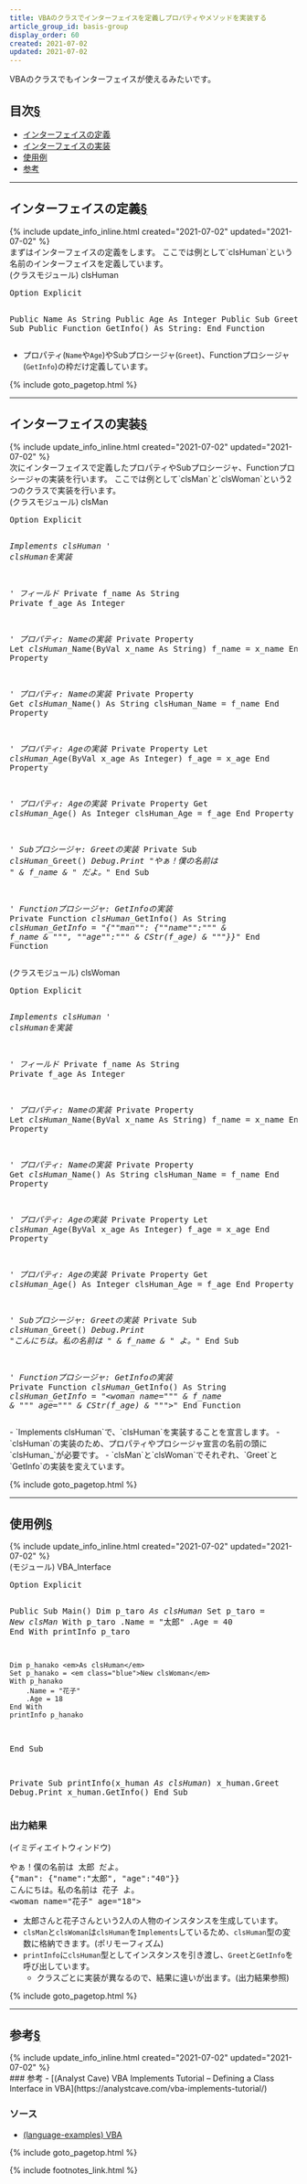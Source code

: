 ```yaml
---
title: VBAのクラスでインターフェイスを定義しプロパティやメソッドを実装する
article_group_id: basis-group
display_order: 60
created: 2021-07-02
updated: 2021-07-02
---
```

VBAのクラスでもインターフェイスが使えるみたいです。
## <a name="index">目次</a><a class="heading-anchor-permalink" href="#目次">§</a>

<ul id="index_ul">
<li><a href="#インターフェイスの定義">インターフェイスの定義</a></li>
<li><a href="#インターフェイスの実装">インターフェイスの実装</a></li>
<li><a href="#使用例">使用例</a></li>
<li><a href="#参考">参考</a></li>
</ul>

* * *
## <a name="インターフェイスの定義">インターフェイスの定義</a><a class="heading-anchor-permalink" href="#インターフェイスの定義">§</a>
<div class="chapter-updated">{% include update_info_inline.html created="2021-07-02" updated="2021-07-02" %}</div>
まずはインターフェイスの定義をします。  
ここでは例として`clsHuman`という名前のインターフェイスを定義しています。

<div class="code-box">
<div class="title">(クラスモジュール) clsHuman</div>
<pre>
Option Explicit

Public Name As String
Public Age As Integer
Public Sub Greet(): End Sub
Public Function GetInfo() As String: End Function
</pre>
</div>

- プロパティ(`Name`や`Age`)やSubプロシージャ(`Greet`)、Functionプロシージャ(`GetInfo`)の枠だけ定義しています。

{% include goto_pagetop.html %}

* * *
## <a name="インターフェイスの実装">インターフェイスの実装</a><a class="heading-anchor-permalink" href="#インターフェイスの実装">§</a>
<div class="chapter-updated">{% include update_info_inline.html created="2021-07-02" updated="2021-07-02" %}</div>
次にインターフェイスで定義したプロパティやSubプロシージャ、Functionプロシージャの実装を行います。
ここでは例として`clsMan`と`clsWoman`という2つのクラスで実装を行います。

<div class="code-box">
<div class="title">(クラスモジュール) clsMan</div>
<pre>
Option Explicit

<em>Implements clsHuman</em> <em class="comment">' clsHumanを実装</em>

<em class="comment">' フィールド</em>
Private f_name As String
Private f_age As Integer

<em class="comment">' プロパティ: Nameの実装</em>
Private Property Let <em>clsHuman_</em>Name(ByVal x_name As String)
    f_name = x_name
End Property

<em class="comment">' プロパティ: Nameの実装</em>
Private Property Get <em>clsHuman_</em>Name() As String
    clsHuman_Name = f_name
End Property

<em class="comment">' プロパティ: Ageの実装</em>
Private Property Let <em>clsHuman_</em>Age(ByVal x_age As Integer)
    f_age = x_age
End Property

<em class="comment">' プロパティ: Ageの実装</em>
Private Property Get <em>clsHuman_</em>Age() As Integer
    clsHuman_Age = f_age
End Property

<em class="comment">' Subプロシージャ: Greetの実装</em>
Private Sub <em>clsHuman_</em>Greet()
    <em class="blue">Debug.Print "やぁ！僕の名前は " &amp; f_name &amp; " だよ。"</em>
End Sub

<em class="comment">' Functionプロシージャ: GetInfoの実装</em>
Private Function <em>clsHuman_</em>GetInfo() As String
    <em class="blue">clsHuman_GetInfo = "{""man"": {""name"":""" &amp; f_name &amp; """, ""age"":""" &amp; CStr(f_age) &amp; """}}"</em>
End Function
</pre>
</div>

<div class="code-box">
<div class="title">(クラスモジュール) clsWoman</div>
<pre>
Option Explicit

<em>Implements clsHuman</em> <em class="comment">' clsHumanを実装</em>

<em class="comment">' フィールド</em>
Private f_name As String
Private f_age As Integer

<em class="comment">' プロパティ: Nameの実装</em>
Private Property Let <em>clsHuman_</em>Name(ByVal x_name As String)
    f_name = x_name
End Property

<em class="comment">' プロパティ: Nameの実装</em>
Private Property Get <em>clsHuman_</em>Name() As String
    clsHuman_Name = f_name
End Property

<em class="comment">' プロパティ: Ageの実装</em>
Private Property Let <em>clsHuman_</em>Age(ByVal x_age As Integer)
    f_age = x_age
End Property

<em class="comment">' プロパティ: Ageの実装</em>
Private Property Get <em>clsHuman_</em>Age() As Integer
    clsHuman_Age = f_age
End Property

<em class="comment">' Subプロシージャ: Greetの実装</em>
Private Sub <em>clsHuman_</em>Greet()
    <em class="blue">Debug.Print "こんにちは。私の名前は " &amp; f_name &amp; " よ。"</em>
End Sub

<em class="comment">' Functionプロシージャ: GetInfoの実装</em>
Private Function <em>clsHuman_</em>GetInfo() As String
    <em class="blue">clsHuman_GetInfo = "&lt;woman name=""" &amp; f_name &amp; """ age=""" &amp; CStr(f_age) &amp; """&gt;"</em>
End Function
</pre>
</div>
- `Implements clsHuman`で、`clsHuman`を実装することを宣言します。
- `clsHuman`の実装のため、プロパティやプロシージャ宣言の名前の頭に`clsHuman_`が必要です。
- `clsMan`と`clsWoman`でそれぞれ、`Greet`と`GetInfo`の実装を変えています。

{% include goto_pagetop.html %}

* * *
## <a name="使用例">使用例</a><a class="heading-anchor-permalink" href="#使用例">§</a>
<div class="chapter-updated">{% include update_info_inline.html created="2021-07-02" updated="2021-07-02" %}</div>
<div class="code-box">
<div class="title">(モジュール) VBA_Interface</div>
<pre>
Option Explicit

Public Sub Main()
    Dim p_taro <em>As clsHuman</em>
    Set p_taro = <em class="blue">New clsMan</em>
    With p_taro
        .Name = "太郎"
        .Age = 40
    End With
    printInfo p_taro
    
    Dim p_hanako <em>As clsHuman</em>
    Set p_hanako = <em class="blue">New clsWoman</em>
    With p_hanako
        .Name = "花子"
        .Age = 18
    End With
    printInfo p_hanako
End Sub

Private Sub printInfo(x_human <em>As clsHuman</em>)
    x_human.Greet
    Debug.Print x_human.GetInfo()
End Sub
</pre>
</div>

### 出力結果
<div class="code-box-output">
<div class="title">(イミディエイトウィンドウ)</div>
<pre>
やぁ！僕の名前は 太郎 だよ。
{"man": {"name":"太郎", "age":"40"}}
こんにちは。私の名前は 花子 よ。
&lt;woman name="花子" age="18"&gt;
</pre>
</div>

- 太郎さんと花子さんという2人の人物のインスタンスを生成しています。
- `clsMan`と`clsWoman`は`clsHuman`を`Implements`しているため、`clsHuman`型の変数に格納できます。(ポリモーフィズム)
- `printInfo`に`clsHuman`型としてインスタンスを引き渡し、`Greet`と`GetInfo`を呼び出しています。
  - クラスごとに実装が異なるので、結果に違いが出ます。(出力結果参照)

{% include goto_pagetop.html %}

* * *
## <a name="参考">参考</a><a class="heading-anchor-permalink" href="#参考">§</a>
<div class="chapter-updated">{% include update_info_inline.html created="2021-07-02" updated="2021-07-02" %}</div>
### 参考
- [(Analyst Cave) VBA Implements Tutorial – Defining a Class Interface in VBA](https://analystcave.com/vba-implements-tutorial/)

### ソース
- [(language-examples) VBA](https://github.com/fumokmm/language-examples/tree/main/VBA)

{% include goto_pagetop.html %}

{% include footnotes_link.html %}
